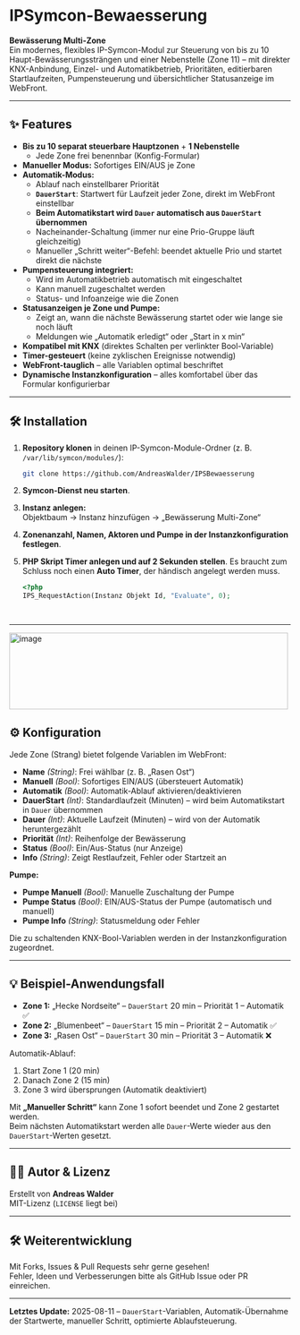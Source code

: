 # IPSymcon-Bewaesserung

**Bewässerung Multi-Zone**  
Ein modernes, flexibles IP-Symcon-Modul zur Steuerung von bis zu 10 Haupt-Bewässerungssträngen und einer Nebenstelle (Zone 11) – mit direkter KNX-Anbindung, Einzel- und Automatikbetrieb, Prioritäten, editierbaren Startlaufzeiten, Pumpensteuerung und übersichtlicher Statusanzeige im WebFront.

---

## ✨ Features

- **Bis zu 10 separat steuerbare Hauptzonen** + **1 Nebenstelle**
    - Jede Zone frei benennbar (Konfig-Formular)
- **Manueller Modus:** Sofortiges EIN/AUS je Zone
- **Automatik-Modus:**  
    - Ablauf nach einstellbarer Priorität  
    - **`DauerStart`**: Startwert für Laufzeit jeder Zone, direkt im WebFront einstellbar  
    - **Beim Automatikstart wird `Dauer` automatisch aus `DauerStart` übernommen**  
    - Nacheinander-Schaltung (immer nur eine Prio-Gruppe läuft gleichzeitig)  
    - Manueller „Schritt weiter“-Befehl: beendet aktuelle Prio und startet direkt die nächste
- **Pumpensteuerung integriert:**
    - Wird im Automatikbetrieb automatisch mit eingeschaltet
    - Kann manuell zugeschaltet werden
    - Status- und Infoanzeige wie die Zonen
- **Statusanzeigen je Zone und Pumpe:**
    - Zeigt an, wann die nächste Bewässerung startet oder wie lange sie noch läuft
    - Meldungen wie „Automatik erledigt“ oder „Start in x min“
- **Kompatibel mit KNX** (direktes Schalten per verlinkter Bool-Variable)
- **Timer-gesteuert** (keine zyklischen Ereignisse notwendig)
- **WebFront-tauglich** – alle Variablen optimal beschriftet
- **Dynamische Instanzkonfiguration** – alles komfortabel über das Formular konfigurierbar

---

## 🛠️ Installation

1. **Repository klonen** in deinen IP-Symcon-Module-Ordner (z. B. `/var/lib/symcon/modules/`):

   ```bash
   git clone https://github.com/AndreasWalder/IPSBewaesserung
   ```

2. **Symcon-Dienst neu starten**.

3. **Instanz anlegen:**  
   Objektbaum → Instanz hinzufügen → „Bewässerung Multi-Zone“

4. **Zonenanzahl, Namen, Aktoren und Pumpe in der Instanzkonfiguration festlegen**.
   
5. **PHP Skript Timer anlegen und auf 2 Sekunden stellen**.
   Es braucht zum Schluss noch einen **Auto Timer**, der händisch angelegt werden muss.

    ```php
    <?php
    IPS_RequestAction(Instanz Objekt Id, "Evaluate", 0);
    
  
---

 <img width="499" height="137" alt="image" src="https://github.com/user-attachments/assets/9b257d9d-d3d5-4424-a931-1ad714f8366a" />

## ⚙️ Konfiguration

Jede Zone (Strang) bietet folgende Variablen im WebFront:

- **Name** *(String)*: Frei wählbar (z. B. „Rasen Ost“)
- **Manuell** *(Bool)*: Sofortiges EIN/AUS (übersteuert Automatik)
- **Automatik** *(Bool)*: Automatik-Ablauf aktivieren/deaktivieren
- **DauerStart** *(Int)*: Standardlaufzeit (Minuten) – wird beim Automatikstart in `Dauer` übernommen
- **Dauer** *(Int)*: Aktuelle Laufzeit (Minuten) – wird von der Automatik heruntergezählt
- **Priorität** *(Int)*: Reihenfolge der Bewässerung
- **Status** *(Bool)*: Ein/Aus-Status (nur Anzeige)
- **Info** *(String)*: Zeigt Restlaufzeit, Fehler oder Startzeit an

**Pumpe:**  
- **Pumpe Manuell** *(Bool)*: Manuelle Zuschaltung der Pumpe
- **Pumpe Status** *(Bool)*: EIN/AUS-Status der Pumpe (automatisch und manuell)
- **Pumpe Info** *(String)*: Statusmeldung oder Fehler

Die zu schaltenden KNX-Bool-Variablen werden in der Instanzkonfiguration zugeordnet.

---

## 💡 Beispiel-Anwendungsfall

- **Zone 1:** „Hecke Nordseite“ – `DauerStart` 20 min – Priorität 1 – Automatik ✅  
- **Zone 2:** „Blumenbeet“ – `DauerStart` 15 min – Priorität 2 – Automatik ✅  
- **Zone 3:** „Rasen Ost“ – `DauerStart` 30 min – Priorität 3 – Automatik ❌  

Automatik-Ablauf:
1. Start Zone 1 (20 min)  
2. Danach Zone 2 (15 min)  
3. Zone 3 wird übersprungen (Automatik deaktiviert)  

Mit **„Manueller Schritt“** kann Zone 1 sofort beendet und Zone 2 gestartet werden.  
Beim nächsten Automatikstart werden alle `Dauer`-Werte wieder aus den `DauerStart`-Werten gesetzt.

---

## 🧑‍💻 Autor & Lizenz

Erstellt von **Andreas Walder**  
MIT-Lizenz (`LICENSE` liegt bei)

---

## 🛠️ Weiterentwicklung

Mit Forks, Issues & Pull Requests sehr gerne gesehen!  
Fehler, Ideen und Verbesserungen bitte als GitHub Issue oder PR einreichen.

---

**Letztes Update:** 2025-08-11 – `DauerStart`-Variablen, Automatik-Übernahme der Startwerte, manueller Schritt, optimierte Ablaufsteuerung.
